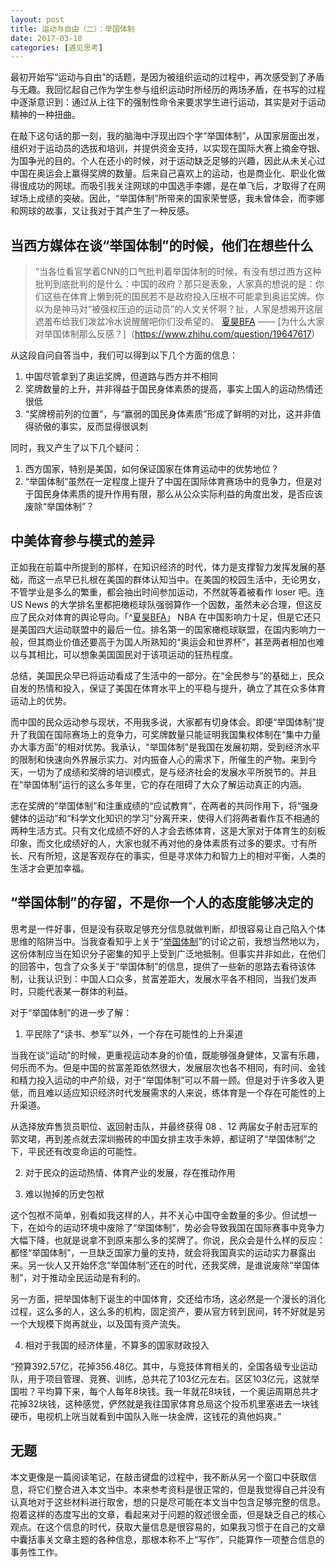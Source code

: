 ```yaml
---
layout: post
title: 运动与自由（二）：举国体制
date: 2017-03-18
categories: [遇见思考]
---
```


最初开始写“运动与自由”的话题，是因为被组织运动的过程中，再次感受到了矛盾与无趣。我回忆起自己作为学生参与组织运动时所经历的两场矛盾，在书写的过程中逐渐意识到：通过从上往下的强制性命令来要求学生进行运动，其实是对于运动精神的一种扭曲。

在敲下这句话的那一刻，我的脑海中浮现出四个字“举国体制”，从国家层面出发，组织对于运动员的选拔和培训，并提供资金支持，以实现在国际大赛上摘金夺银、为国争光的目的。个人在还小的时候，对于运动缺乏足够的兴趣，因此从未关心过中国在奥运会上赢得奖牌的数量。后来自己喜欢上的运动，也是商业化、职业化做得很成功的网球。而吸引我关注网球的中国选手李娜，是在单飞后，才取得了在网球场上成绩的突破。因此，“举国体制”所带来的国家荣誉感，我未曾体会，而李娜和网球的故事，又让我对于其产生了一种反感。

## 当西方媒体在谈“举国体制”的时候，他们在想些什么
>
> “当各位看官学着CNN的口气批判着举国体制的时候，有没有想过西方这种批判到底批判的是什么：中国的政府？那只是表象，人家真的想说的是：你们这些在体育上懒到死的国民若不是政府投入压根不可能拿到奥运奖牌。你以为是神马对“被强权压迫的运动员”的人文关怀啊？扯，人家是想揭开这层遮羞布给我们泼盆冷水说醒醒吧你们没希望的。
> [夏昊BFA](https://www.zhihu.com/people/xiahao) ——
> [为什么大家对举国体制那么反感？]（https://www.zhihu.com/question/19647617)

从这段自问自答当中，我们可以得到以下几个方面的信息：

1. 中国尽管拿到了奥运奖牌，但道路与西方并不相同
2. 奖牌数量的上升，并非得益于国民身体素质的提高，事实上国人的运动热情还很低
3. “奖牌榜前列的位置”，与“赢弱的国民身体素质”形成了鲜明的对比，这并非值得骄傲的事实，反而显得很讽刺

同时，我又产生了以下几个疑问：

1. 西方国家，特别是美国，如何保证国家在体育运动中的优势地位？
2. “举国体制”虽然在一定程度上提升了中国在国际体育赛场中的竞争力，但是对于国民身体素质的提升作用有限，那么从公众实际利益的角度出发，是否应该废除“举国体制”？

## 中美体育参与模式的差异

正如我在前篇中所提到的那样，在知识经济的时代，体力是支撑智力发挥发展的基础，而这一点早已扎根在美国的群体认知当中。在美国的校园生活中，无论男女，不管学业是多么的繁重，都会抽出时间参加运动，不然就等着被看作 loser 吧。连 US News 的大学排名里都把橄榄球队强弱算作一个因数，虽然未必合理，但这反应了民众对体育的舆论导向。「^[夏昊BFA](https://www.zhihu.com/people/xiahao)」 NBA 在中国影响力十足，但是它还只是美国四大运动联盟中的最后一位。排名第一的国家橄榄球联盟，在国内影响力一般，但其商业价值还要高于为国人所熟知的“奥运会和世界杯”，甚至两者相加也难以与其相比，可以想象美国国民对于该项运动的狂热程度。

总结，美国民众早已将运动看成了生活中的一部分。在“全民参与”的基础上，民众自发的热情和投入，保证了美国在体育水平上的平稳与提升，确立了其在众多体育运动上的优势。

而中国的民众运动参与现状，不用我多说，大家都有切身体会。即便“举国体制”提升了我国在国际赛场上的竞争力，可奖牌数量只能证明我国集权体制在“集中力量办大事方面”的相对优势。我承认，"举国体制"是我国在发展初期，受到经济水平的限制和快速向外界展示实力、对内振奋人心的需求下，所催生的产物。来到今天，一切为了成绩和奖牌的培训模式，是与经济社会的发展水平所脱节的。并且在“举国体制”运行的这么多年里，它的存在阻碍了大众了解运动真正的内涵。

志在奖牌的“举国体制”和注重成绩的“应试教育”，在两者的共同作用下，将“强身健体的运动”和“科学文化知识的学习”分离开来，使得人们将两者看作互不相通的两种生活方式。只有文化成绩不好的人才会去练体育，这是大家对于体育生的刻板印象，而文化成绩好的人，大家也就不再对他的身体素质有过多的要求。寸有所长、尺有所短，这是客观存在的事实，但是寻求体力和智力上的相对平衡，人类的生活才会更加幸福。

## “举国体制”的存留，不是你一个人的态度能够决定的
思考是一件好事，但是没有获取足够充分信息就做判断，却很容易让自己陷入个体思维的陷阱当中。当我查看知乎上关于“[举国体制](https://www.zhihu.com/question/19647617)”的讨论之前，我想当然地以为，这份体制应当在知识分子密集的知乎上受到广泛地抵制。但事实并非如此，在他们的回答中，包含了众多关于“举国体制”的信息，提供了一些新的思路去看待该体制，让我认识到：中国人口众多，贫富差距大，发展水平各不相同，当我们发声时，只能代表某一群体的利益。

对于“举国体制”的进一步了解：

1. 平民除了“读书、参军”以外，一个存在可能性的上升渠道

 当我在谈“运动”的时候，更重视运动本身的价值，既能够强身健体，又富有乐趣，何乐而不为。但是中国的贫富差距依然很大，发展层次也各不相同，有时间、金钱和精力投入运动的中产阶级，对于“举国体制”可以不屑一顾。但是对于许多收入更低，而且难以适应知识经济时代发展需求的人来说，练体育是一个存在可能性的上升渠道。

 从选择放弃售货员职位、返回射击队，并最终获得 08 、12 两届女子射击冠军的郭文珺，再到差点就去深圳搬砖的中国女排主攻手朱婷，都证明了“举国体制”之下，平民还有改变命运的可能性。

2. 对于民众的运动热情、体育产业的发展，存在推动作用

3. 难以抛掉的历史包袱

 这个包袱不简单，别看如我这样的人，并不关心中国夺金数量的多少。但试想一下，在如今的运动环境中废除了“举国体制”，势必会导致我国在国际赛事中竞争力大幅下降，也就是说拿不到原来那么多的奖牌了。你说，民众会是什么样的反应：都怪“举国体制”，一旦缺乏国家力量的支持，就会将我国真实的运动实力暴露出来。另一伙人又开始怀念“举国体制”还在的时代，还我奖牌，是谁说废除“举国体制”，对于推动全民运动是有利的。

 另一方面，把举国体制下诞生的中国体育，交还给市场，这必然是一个漫长的消化过程，这么多的人，这么多的机构，固定资产，要从官方转到民间，转不好就是另一个大规模下岗再就业，以及国有资产流失。


4. 相对于我国的经济体量，不算多的国家财政投入

 “预算392.57亿，花掉356.48亿。其中，与竞技体育相关的，全国各级专业运动队，用于项目管理、竞赛、训练，总共花了103亿元左右。区区103亿元，这就举国啦？平均算下来，每个人每年8块钱。我一年就花8块钱，一个奥运周期总共才花掉32块钱，这种感觉，俨然就是我往国家体育总局这个投币机里塞进去一块钱硬币，电视机上咣当就看到中国队入账一块金牌，这钱花的真他妈爽。”

## 无题
本文更像是一篇阅读笔记，在敲击键盘的过程中，我不断从另一个窗口中获取信息，将它们整合进入本文当中。本来参考资料是很正常的，但是我觉得自己并没有认真地对于这些材料进行取舍，想的只是尽可能在本文当中包含足够完整的信息。抱着这样的态度写出的文章，看起来对于问题的叙述很全面，但是缺乏自己的核心观点。在这个信息的时代，获取大量信息是很容易的，如果我习惯于在自己的文章中囊括事关文章主题的各种信息，那根本称不上“写作”，只能算作一项整合信息的事务性工作。